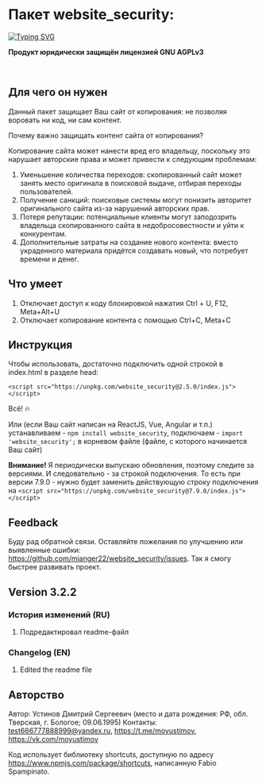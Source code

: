 # Пакет website_security: 
[![Typing SVG](https://readme-typing-svg.herokuapp.com?font=Fira+Code&pause=1000&color=000000&repeat=false&random=false&width=435&lines=%D0%BE%D0%B3%D1%80%D0%BE%D0%BC%D0%BD%D0%B0%D1%8F+%D0%BF%D0%BE%D0%BB%D1%8C%D0%B7%D0%B0+%D0%B2+%D0%BE%D0%B4%D0%BD%D0%BE%D0%B9+%D1%81%D1%82%D1%80%D0%BE%D0%BA%D0%B5)](https://git.io/typing-svg)

**Продукт юридически защищён лицензией GNU AGPLv3**

<br>

## Для чего он нужен

Данный пакет защищает Ваш сайт от копирования: не позволяя воровать ни код, ни сам контент. 

Почему важно защищать контент сайта от копирования? 

Копирование сайта может нанести вред его владельцу, поскольку это нарушает авторские права и может привести к следующим проблемам:

1. Уменьшение количества переходов: скопированный сайт может занять место оригинала в поисковой выдаче, отбирая переходы пользователей.
2. Получение санкций: поисковые системы могут понизить авторитет оригинального сайта из-за нарушений авторских прав.
3. Потеря репутации: потенциальные клиенты могут заподозрить владельца скопированного сайта в недобросовестности и уйти к конкурентам.
4. Дополнительные затраты на создание нового контента: вместо украденного материала придётся создавать новый, что потребует времени и денег.    


## Что умеет

1. Отключает доступ к коду блокировкой нажатия Ctrl + U, F12, Meta+Alt+U
2. Отключает копирование контента с помощью Ctrl+C, Meta+C 


## Инструкция

Чтобы использовать, достаточно подключить одной строкой в index.html в разделе head:

`<script src="https://unpkg.com/website_security@2.5.0/index.js"></script>`

Всё! 🔥

Или (если Ваш сайт написан на ReactJS, Vue, Angular и т.п.) 
устанавливаем - `npm install website_security`, 
подключаем - `import 'website_security';` в корневом файле (файле, с которого начинается Ваш сайт)

**Внимание!** Я периодически выпускаю обновления, поэтому следите за версиями. И следовательно - за строкой подключения. 
То есть при версии 7.9.0 - нужно будет заменить действующую строку подключения на `<script src="https://unpkg.com/website_security@7.9.0/index.js"></script>`


## Feedback

Буду рад обратной связи. Оставляйте пожелания по улучшению или выявленные ошибки: https://github.com/mianger22/website_security/issues. Так я смогу быстрее развивать проект.


## Version 3.2.2

### История изменений (RU)

1. Подредактировал readme-файл

### Changelog (EN)

1. Edited the readme file


## Авторство

Автор: Устинов Дмитрий Сергеевич (место и дата рождения: РФ, обл. Тверская, г. Бологое; 09.06.1995)
Контакты: test666777888999@yandex.ru, https://t.me/moyustimov, https://vk.com/moyustimov

Код использует библиотеку shortcuts, доступную по адресу https://www.npmjs.com/package/shortcuts, написанную Fabio Spampinato. 